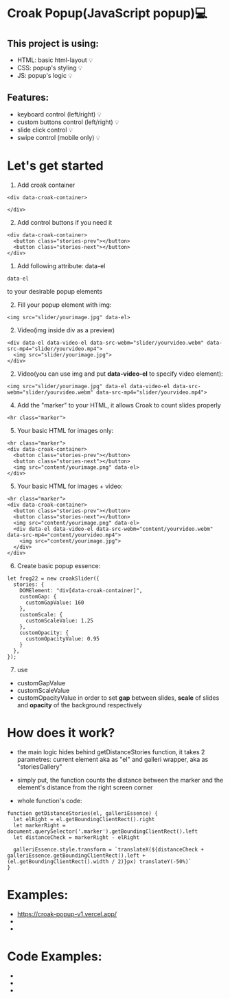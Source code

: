 # Croak Popup(JavaScript popup)💻

## This project is using:
- HTML: basic html-layout 💡
- CSS: popup's styling 💡
- JS: popup's logic 💡

## Features:
- keyboard control (left/right) 💡
- custom buttons control (left/right) 💡
- slide click control 💡
- swipe control (mobile only) 💡

# Let's get started

1. Add croak container
```
<div data-croak-container>

</div>
```

2. Add control buttons if you need it
```
<div data-croak-container>
  <button class="stories-prev"></button>
  <button class="stories-next"></button>
</div>
```

1. Add following attribute: data-el
```
data-el
```
to your desirable popup elements

2. Fill your popup element with img:
```
<img src="slider/yourimage.jpg" data-el>
```
2. Video(img inside div as a preview)
```
<div data-el data-video-el data-src-webm="slider/yourvideo.webm" data-src-mp4="slider/yourvideo.mp4">
  <img src="slider/yourimage.jpg">
</div>
```
2. Video(you can use img and put **data-video-el** to specify video element):
```
<img src="slider/yourimage.jpg" data-el data-video-el data-src-webm="slider/yourvideo.webm" data-src-mp4="slider/yourvideo.mp4">
```

4. Add the "marker" to your HTML, it allows Croak to count slides properly
```
<hr class="marker">
```

5. Your basic HTML for images only:
```
<hr class="marker">
<div data-croak-container>
  <button class="stories-prev"></button>
  <button class="stories-next"></button>
  <img src="content/yourimage.png" data-el>
</div>
```

5. Your basic HTML for images + video:
```
<hr class="marker">
<div data-croak-container>
  <button class="stories-prev"></button>
  <button class="stories-next"></button>
  <img src="content/yourimage.png" data-el>
  <div data-el data-video-el data-src-webm="content/yourvideo.webm" data-src-mp4="content/yourvideo.mp4">
    <img src="content/yourimage.jpg">
  </div>
</div>
```

6. Create basic popup essence:
```
let frog22 = new croakSlider({
  stories: {
    DOMElement: "div[data-croak-container]",
    customGap: {
      customGapValue: 160
    },
    customScale: {
      customScaleValue: 1.25
    },
    customOpacity: {
      customOpacityValue: 0.95
    }
  },
});
```

7. use 
- customGapValue
- customScaleValue
- customOpacityValue 
in order to set **gap** between slides, **scale** of slides and **opacity** of the background respectively

# How does it work?

- the main logic hides behind getDistanceStories function, it takes 2 parametres: current element aka as "el"
and galleri wrapper, aka as "storiesGallery"
- simply put, the function counts the distance between the marker and the element's distance from the right screen corner

- whole function's code: 
```
function getDistanceStories(el, galleriEssence) {
  let elRight = el.getBoundingClientRect().right
  let markerRight = document.querySelector('.marker').getBoundingClientRect().left
  let distanceCheck = markerRight - elRight

  galleriEssence.style.transform = `translateX(${distanceCheck + galleriEssence.getBoundingClientRect().left + (el.getBoundingClientRect().width / 2)}px) translateY(-50%)`
}
```
# Examples:

- https://croak-popup-v1.vercel.app/
- 
- 

# Code Examples:

- 
- 
- 

